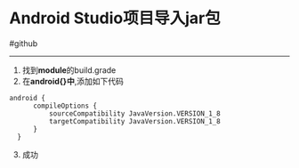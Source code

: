 # Android Studio项目导入jar包
#github
- - - -
1.  找到**module**的build.grade
2. 在**android{}中**,添加如下代码
```
android {
      compileOptions {
          sourceCompatibility JavaVersion.VERSION_1_8
          targetCompatibility JavaVersion.VERSION_1_8
      }
  } 
```
3. 成功